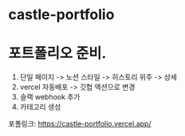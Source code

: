 # castle-portfolio

# 포트폴리오 준비.

1. 단일 페이지 -> 노션 스타일 -> 히스토리 위주 -> 상세
2. vercel 자동배포 -> 깃헙 액션으로 변경
3. 슬랙 webhook 추가
4. 카테고리 생성

포폴링크: <https://castle-portfolio.vercel.app/>
